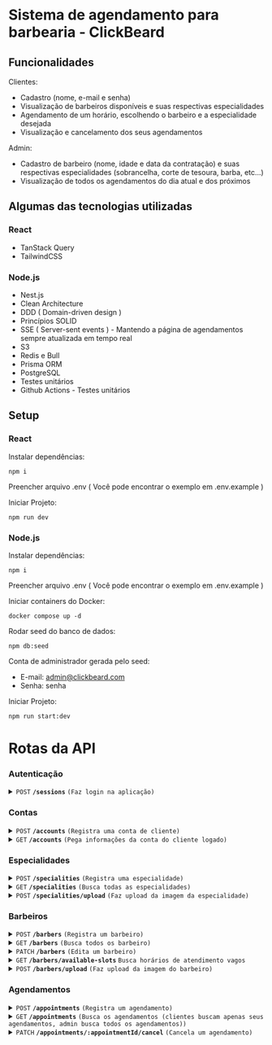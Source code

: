 # Sistema de agendamento para barbearia - ClickBeard

## Funcionalidades

Clientes:
- Cadastro (nome, e-mail e senha)
- Visualização de barbeiros disponíveis e suas respectivas especialidades
- Agendamento de um horário, escolhendo o barbeiro e a especialidade desejada
- Visualização e cancelamento dos seus agendamentos

Admin:
- Cadastro de barbeiro (nome, idade e data da contratação) e suas respectivas especialidades (sobrancelha, corte de tesoura, barba, etc...)
- Visualização de todos os agendamentos do dia atual e dos próximos

## Algumas das tecnologias utilizadas

### React
- TanStack Query
- TailwindCSS

### Node.js
- Nest.js
- Clean Architecture
- DDD ( Domain-driven design )
- Princípios SOLID
- SSE ( Server-sent events ) - Mantendo a página de agendamentos sempre atualizada em tempo real
- S3
- Redis e Bull
- Prisma ORM
- PostgreSQL
- Testes unitários
- Github Actions - Testes unitários


## Setup

### React

Instalar dependências:
```
npm i
```

Preencher arquivo .env ( Você pode encontrar o exemplo em .env.example )

Iniciar Projeto:
```
npm run dev 
```

### Node.js
Instalar dependências:
```
npm i 
```

Preencher arquivo .env ( Você pode encontrar o exemplo em .env.example )

Iniciar containers do Docker:
```
docker compose up -d
```

Rodar seed do banco de dados:
```
npm db:seed
```
Conta de administrador gerada pelo seed:
- E-mail: admin@clickbeard.com
- Senha: senha

Iniciar Projeto:
```
npm run start:dev 
```
# Rotas da API

### Autenticação

<details>
 <summary><code>POST</code> <code><b>/sessions</b></code> <code>(Faz login na aplicação)</code></summary>

##### Parâmetros

```json
{
  "email": "admin@clickbeard.com",
  "password": "senha"
}
```

##### Resposta

```json
{
  "accessToken": "access_token_gerado"
}
```
</details>

### Contas

<details>
 <summary><code>POST</code> <code><b>/accounts</b></code> <code>(Registra uma conta de cliente)</code></summary>

##### Parâmetros

```json
{
  "name": "nome do cliente",
  "email": "cliente@email.com",
  "password": "senha"
}
```
</details>

<details>
 <summary><code>GET</code> <code><b>/accounts</b></code> <code>(Pega informações da conta do cliente logado)</code></summary>

##### Resposta

```json
{
  "user": {
    "id": "uuid",
    "name": "nome do cliente",
    "email": "cliente@email.com",
    "role": "client",
    "createdAt": "Date"
  }
}
```
</details>

### Especialidades

<details>
 <summary><code>POST</code> <code><b>/specialities</b></code> <code>(Registra uma especialidade)</code></summary>

##### Parâmetros

```json
{
    "name": "Corte na tesoura",
    "price": 30,
    "photo": ""
}
```

##### Resposta

```json
{
  "specialityId": "uuid"
}
```
</details>

<details>
 <summary><code>GET</code> <code><b>/specialities</b></code> <code>(Busca todas as especialidades)</code></summary>

##### Resposta

```json
{
  "specialities": [
    {
      "id": "uuid",
      "name": "Corte na tesoura",
      "photo": "",
      "price": 30,
      "time": "00:30"
    }
  ]
}
```
</details>

<details>
 <summary><code>POST</code> <code><b>/specialities/upload</b></code> <code>(Faz upload da imagem da especialidade)</code></summary>

##### Parâmetros

FormData ( Obrigatório )
```
file: File
fileName: nome do arquivo
specialityId: UUID
```
</details>

### Barbeiros

<details>
 <summary><code>POST</code> <code><b>/barbers</b></code> <code>(Registra um barbeiro)</code></summary>

##### Parâmetros

```json
{
  "name": "UUID",
  "birthDate": "Date",
  "hiringDate": "Date",
  "specialities": ["UUID"]
}
```

##### Resposta

```json
{
  "barberId": "uuid"
}
```
</details>

<details>
 <summary><code>GET</code> <code><b>/barbers</b></code> <code>(Busca todos os barbeiro)</code></summary>

##### Parâmetros

```json
{
  "name": "name",
  "birthDate": "Date",
  "hiringDate": "Date",
  "specialities": ["UUID"]
}
```

##### Resposta

```json
{
  "barbers": [
    {
      "id": "UUID",
      "name": "name",
      "hiringDate": "Date",
      "birthDate": "Date",
      "specialities": [
        {
          "id": "UUID",
          "name": "name",
          "photo": "",
          "price": 0,
          "time": "00:30"
        }
      ]
    }
  ]
}
```
</details>

<details>
 <summary><code>PATCH</code> <code><b>/barbers</b></code> <code>(Edita um barbeiro)</code></summary>

##### Parâmetros

```json
{
  "id": "UUID",
  "name": "name",
  "birthDate": "Date",
  "hiringDate": "Date",
  "removePhoto": "Boolean",
  "specialities": ["UUID"]
}
```

##### Resposta

```json
{
  "barberId": "uuid"
}
```
</details>

<details>
 <summary><code>GET</code> <code><b>/barbers/available-slots</b></code> <code>Busca horários de atendimento vagos</code></summary>

##### Parâmetros

Query params ( Obrigatório )
```
available-slots?barberId={UUID}&date={Date}
```

##### Resposta

```json
{
    "availableSlots": [ "hora" ]
}
```
</details>

<details>
 <summary><code>POST</code> <code><b>/barbers/upload</b></code> <code>(Faz upload da imagem do barbeiro)</code></summary>

##### Parâmetros

FormData ( Obrigatório )
```
file: File
fileName: nome do arquivo
barberId: UUID
```
</details>

### Agendamentos

<details>
 <summary><code>POST</code> <code><b>/appointments</b></code> <code>(Registra um agendamento)</code></summary>

##### Parâmetros

```json
{
  "barberId": "UUID",
  "day": "Date",
  "hour": "00:00",
  "appointmentServiceId": "UUID"
}
```
</details>

<details>
 <summary><code>GET</code> <code><b>/appointments</b></code> <code>(Busca os agendamentos (clientes buscam apenas seus agendamentos, admin busca todos os agendamentos))</code></summary>

  ##### Resposta

```json
{
  "appointments": [
    {
      "id": "UUID",
      "barberId": "UUID",
      "clientId": "UUID",
      "day": "Date",
      "hour": "13:30",
      "status": "scheduled",
      "createdAt": "Date",
      "service": {
        "id": "UUID",
        "name": "Tesoura",
        "photo": "",
        "price": 30,
        "time": "00:30"
      }
    }
  ]
}
```
</details>

<details>
 <summary><code>PATCH</code> <code><b>/appointments/:appointmentId/cancel</b></code> <code>(Cancela um agendamento)</code></summary>

##### Parâmetros

Params ( Obrigatório )
```
appointmentId: String
```

</details>
